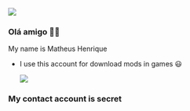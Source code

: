 


![](https://media1.tenor.com/m/4iNTn6iSaj0AAAAC/elden-ring-elden-ring-shadow-of-the-erdtree.gif)
### Olá amigo 👱‍♂️

My name is Matheus Henrique

- I use this account for download mods in games 😃

  ![](https://media1.tenor.com/m/6YCVdbhC32gAAAAC/elden-ring.gif)

 ### My contact account is secret
